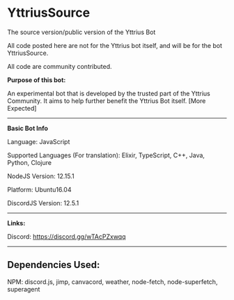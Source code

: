 # YttriusSource
The source version/public version of the Yttrius Bot

All code posted here are not for the Yttrius bot itself, and will be for the bot YttriusSource.

All code are community contributed.

**Purpose of this bot:**

An experimental bot that is developed by the trusted part of the Yttrius Community. It aims to help further benefit the Yttrius Bot itself.
[More Expected]
___________________________________________________________
**Basic Bot Info**

Language: JavaScript

Supported Languages (For translation): Elixir, TypeScript, C++, Java, Python, Clojure

NodeJS Version: 12.15.1

Platform: Ubuntu16.04

DiscordJS Version: 12.5.1
___________
**Links:**

Discord: https://discord.gg/wTAcPZxwqq

_____

## Dependencies Used:

NPM: discord.js, jimp, canvacord, weather, node-fetch, node-superfetch, superagent
